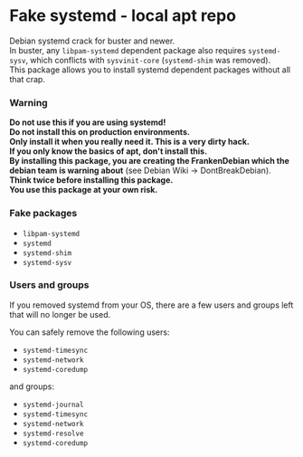 # Fake systemd - local apt repo
Debian systemd crack for buster and newer.  
In buster, any `libpam-systemd` dependent package also requires `systemd-sysv`, which conflicts with `sysvinit-core` (`systemd-shim` was removed).  
This package allows you to install systemd dependent packages without all that crap.

### Warning
**Do not use this if you are using systemd!**  
**Do not install this on production environments.**  
**Only install it when you really need it. This is a very dirty hack.**  
**If you only know the basics of apt, don't install this.**  
**By installing this package, you are creating the FrankenDebian which the debian team is warning about** (see Debian Wiki -> DontBreakDebian).  
**Think twice before installing this package.**  
**You use this package at your own risk.**

### Fake packages
* `libpam-systemd`
* `systemd`
* `systemd-shim`
* `systemd-sysv`

### Users and groups
If you removed systemd from your OS, there are a few users and groups left that will no longer be used.  

You can safely remove the following users:
* `systemd-timesync`
* `systemd-network`
* `systemd-coredump`

and groups:
* `systemd-journal`
* `systemd-timesync`
* `systemd-network`
* `systemd-resolve`
* `systemd-coredump`
